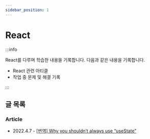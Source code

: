 ```yaml
---
sidebar_position: 1
---
```


# React


:::info

React를 다루며 학습한 내용을 기록합니다.
다음과 같은 내용을 기록합니다.

- React 관련 아티클
- 작업 중 문제 및 해결 기록

:::


## 글 목록

### Article

- 2022.4.7 - [[번역] Why you shouldn’t always use “useState”](./article/useState.md)
